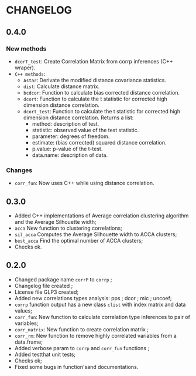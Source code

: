 # CHANGELOG

## 0.4.0

### New methods

- `dcorT_test`: Create Correlation Matrix from corrp inferences (C++ wraper).
- `C++ methods`:
  - `Astar`: Derivate the modified distance covariance statistics.
  - `dist`: Calculate distance matrix.
  - `bcdcor`: Function to calculate bias corrected distance correlation.
  - `dcort`: Function to calculate the t statistic for corrected high dimension distance correlation.
  - `dcort_test`: Function to calculate the t statistic for corrected high dimension distance correlation. 
  Returns a list:
    -  method: description of test.
    -  statistic: observed value of the test statistic.
    -  parameter: degrees of freedom.
    -  estimate: (bias corrected) squared distance correlation.
    -  p.value: p-value of the t-test.
    -  data.name: description of data.

### Changes
-  `corr_fun`: Now uses C++ while using distance correlation.

## 0.3.0

- Added C++ implementations of Average correlation clustering algorithm and the Average Silhouette width;
- `acca` New function to clustering correlations;
- `sil_acca` Computes the Average Silhouette width to ACCA clusters;
- `best_acca` Find the optimal number of ACCA clusters;
- Checks ok.

## 0.2.0

- Changed package name `corrP` to `corrp` ;
- Changelog file created ;
- License file GLP3 created;
- Added new correlations types analysis: pps ; dcor ; mic ; uncoef;
- `corrp` function output has a new class `clist` with index matrix and data values;
- `corr_fun`: New function to calculate correlation type inferences to pair of variables;
- `corr_matrix`: New function to create correlation matrix ;
- `corr_rm`: New function to remove highly correlated variables from a data.frame;
- Added verbose param to `corrp` and `corr_fun` functions ; 
- Added testthat unit tests;
- Checks ok;
- Fixed some bugs in function'sand documentations.

